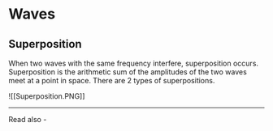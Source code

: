 # Waves

## Superposition



When two waves with the same frequency interfere, superposition occurs. Superposition is the arithmetic sum of the amplitudes of the two waves meet at a point in space. There are 2 types of superpositions.

![[Superposition.PNG]]




---
Read also - 

